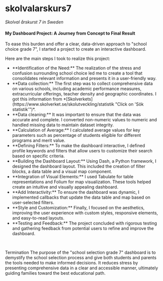 # skolvalarskurs7
*Skolval årskurst 7  in Sweden*


#### My Dashboard Project: A Journey from Concept to Final Result
<p>To ease this burden and offer a clear, data-driven approach to "school choice grade 7", I started a project to create an interactive dashboard. </p>

<p>Here are the main steps I took to realize this project:</p>

<ul>
  <li>**Identification of the Need:** The realization of the stress and confusion surrounding school choice led me to create a tool that consolidates relevant information and presents it in a user-friendly way.
  <li>**Data collection:** The first step was to collect comprehensive data on various schools, including academic performance measures, extracurricular offerings, teacher density and geographic coordinates. I got this information from *[Skolverkets](https://www.skolverket.se/skolutveckling/statistik "Click on 'Sök statistik'")*.
   <li>**Data cleaning:** It was important to ensure that the data was accurate and complete. I converted non-numeric values ​​to numeric and handled missing data to maintain dataset integrity.
  <li>**Calculation of Average:** I calculated average values ​​for key parameters such as percentage of students eligible for different programs and merit value.
  <li>**Defining Filters:** To make the dashboard interactive, I defined profile keywords and filters that allow users to customize their search based on specific criteria.
  <li>**Building the Dashboard Layout:** Using Dash, a Python framework, I designed the dashboard layout. This included the creation of filter blocks, a data table and a visual map component.
  <li>**Integration of Visual Elements:** I used Tabulate for table representations and Folium for map visualization. These tools helped create an intuitive and visually appealing dashboard.
  <li>**Add Interactivity:** To ensure the dashboard was dynamic, I implemented callbacks that update the data table and map based on user-selected filters.
  <li>**Style and Customization:** Finally, I focused on the aesthetics, improving the user experience with custom styles, responsive elements, and easy-to-read layouts.
  <li>**Testing and Feedback:** The project concluded with rigorous testing and gathering feedback from potential users to refine and improve the dashboard.
</ul>
​

Termination
The purpose of the "school selection grade 7" dashboard is to demystify the school selection process and give both students and parents the tools needed to make informed decisions. It reduces stress by presenting comprehensive data in a clear and accessible manner, ultimately guiding families toward the best educational path.
